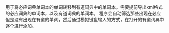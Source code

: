 用于将必应词典单词本的单词转移到有道词典中的单词本。需要提前导出xml格式的必应词典的单词本，以及有道词典的单词本。
程序会自动筛选那些出现在必应但是没有出现在有道的单词，然后通过模拟键盘输入的方式，在打开的有道词典中逐个进行添加。